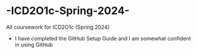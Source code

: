 # -ICD2O1c-Spring-2024-
All coursework for ICD2O1c (Spring 2024)
- I have completed the GitHub Setup Guide and I am somewhat confident in using GitHub
